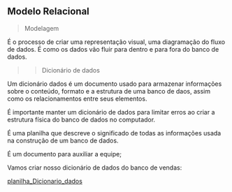 Modelo Relacional 
---
> Modelagem

É o processo de criar uma representação visual, uma diagramação do fluxo de dados. 
É como os dados vão fluir para dentro e para fora do banco de dados.

>> Dicionário de dados

Um dicionário dados é um documento usado para armazenar informações sobre o conteúdo, formato e a estrutura de uma banco de daos, assim como os relacionamentos entre seus elementos.

É importante manter um dicionário de dados para limitar erros ao criar a estrutura física do banco de dados no computador.

É uma planilha que descreve o significado de todas as informações usada na construção de um banco de dados.

É um documento para auxiliar a equipe;

Vamos criar nosso dicionário de dados do banco de vendas:

[planilha_Dicionario_dados](https://github.com/ferreirabs01/v_etinerario_2024/raw/main/bancoDados/documento/Dicion%C3%A1rio%20de%20dados.xlsx)









